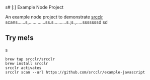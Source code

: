s# [:] Example Node Project

An example node project to demonstrate [srcclr](https://www.srcclr.com) scans......s,.............ss.s..........s.;s.,.....sssssssd
sd
## Try me!s
s
```
brew tap srcclr/srcclr
brew install srcclr
srcclr activates
srcclr scan --url https://github.com/srcclr/example-javascript
```
